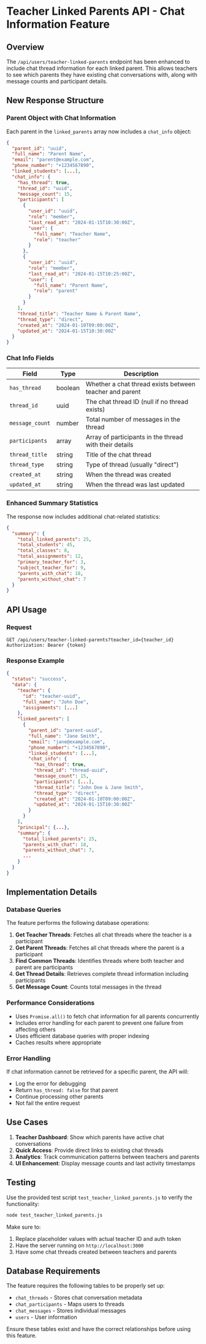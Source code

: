 # Teacher Linked Parents API - Chat Information Feature

## Overview

The `/api/users/teacher-linked-parents` endpoint has been enhanced to include chat thread information for each linked parent. This allows teachers to see which parents they have existing chat conversations with, along with message counts and participant details.

## New Response Structure

### Parent Object with Chat Information

Each parent in the `linked_parents` array now includes a `chat_info` object:

```json
{
  "parent_id": "uuid",
  "full_name": "Parent Name",
  "email": "parent@example.com",
  "phone_number": "+1234567890",
  "linked_students": [...],
  "chat_info": {
    "has_thread": true,
    "thread_id": "uuid",
    "message_count": 15,
    "participants": [
      {
        "user_id": "uuid",
        "role": "member",
        "last_read_at": "2024-01-15T10:30:00Z",
        "user": {
          "full_name": "Teacher Name",
          "role": "teacher"
        }
      },
      {
        "user_id": "uuid",
        "role": "member",
        "last_read_at": "2024-01-15T10:25:00Z",
        "user": {
          "full_name": "Parent Name",
          "role": "parent"
        }
      }
    ],
    "thread_title": "Teacher Name & Parent Name",
    "thread_type": "direct",
    "created_at": "2024-01-10T09:00:00Z",
    "updated_at": "2024-01-15T10:30:00Z"
  }
}
```

### Chat Info Fields

| Field           | Type    | Description                                             |
| --------------- | ------- | ------------------------------------------------------- |
| `has_thread`    | boolean | Whether a chat thread exists between teacher and parent |
| `thread_id`     | uuid    | The chat thread ID (null if no thread exists)           |
| `message_count` | number  | Total number of messages in the thread                  |
| `participants`  | array   | Array of participants in the thread with their details  |
| `thread_title`  | string  | Title of the chat thread                                |
| `thread_type`   | string  | Type of thread (usually "direct")                       |
| `created_at`    | string  | When the thread was created                             |
| `updated_at`    | string  | When the thread was last updated                        |

### Enhanced Summary Statistics

The response now includes additional chat-related statistics:

```json
{
  "summary": {
    "total_linked_parents": 25,
    "total_students": 45,
    "total_classes": 8,
    "total_assignments": 12,
    "primary_teacher_for": 3,
    "subject_teacher_for": 9,
    "parents_with_chat": 18,
    "parents_without_chat": 7
  }
}
```

## API Usage

### Request

```http
GET /api/users/teacher-linked-parents?teacher_id={teacher_id}
Authorization: Bearer {token}
```

### Response Example

```json
{
  "status": "success",
  "data": {
    "teacher": {
      "id": "teacher-uuid",
      "full_name": "John Doe",
      "assignments": [...]
    },
    "linked_parents": [
      {
        "parent_id": "parent-uuid",
        "full_name": "Jane Smith",
        "email": "jane@example.com",
        "phone_number": "+1234567890",
        "linked_students": [...],
        "chat_info": {
          "has_thread": true,
          "thread_id": "thread-uuid",
          "message_count": 15,
          "participants": [...],
          "thread_title": "John Doe & Jane Smith",
          "thread_type": "direct",
          "created_at": "2024-01-10T09:00:00Z",
          "updated_at": "2024-01-15T10:30:00Z"
        }
      }
    ],
    "principal": {...},
    "summary": {
      "total_linked_parents": 25,
      "parents_with_chat": 18,
      "parents_without_chat": 7,
      ...
    }
  }
}
```

## Implementation Details

### Database Queries

The feature performs the following database operations:

1. **Get Teacher Threads**: Fetches all chat threads where the teacher is a participant
2. **Get Parent Threads**: Fetches all chat threads where the parent is a participant
3. **Find Common Threads**: Identifies threads where both teacher and parent are participants
4. **Get Thread Details**: Retrieves complete thread information including participants
5. **Get Message Count**: Counts total messages in the thread

### Performance Considerations

- Uses `Promise.all()` to fetch chat information for all parents concurrently
- Includes error handling for each parent to prevent one failure from affecting others
- Uses efficient database queries with proper indexing
- Caches results where appropriate

### Error Handling

If chat information cannot be retrieved for a specific parent, the API will:

- Log the error for debugging
- Return `has_thread: false` for that parent
- Continue processing other parents
- Not fail the entire request

## Use Cases

1. **Teacher Dashboard**: Show which parents have active chat conversations
2. **Quick Access**: Provide direct links to existing chat threads
3. **Analytics**: Track communication patterns between teachers and parents
4. **UI Enhancement**: Display message counts and last activity timestamps

## Testing

Use the provided test script `test_teacher_linked_parents.js` to verify the functionality:

```bash
node test_teacher_linked_parents.js
```

Make sure to:

1. Replace placeholder values with actual teacher ID and auth token
2. Have the server running on `http://localhost:3000`
3. Have some chat threads created between teachers and parents

## Database Requirements

The feature requires the following tables to be properly set up:

- `chat_threads` - Stores chat conversation metadata
- `chat_participants` - Maps users to threads
- `chat_messages` - Stores individual messages
- `users` - User information

Ensure these tables exist and have the correct relationships before using this feature.
